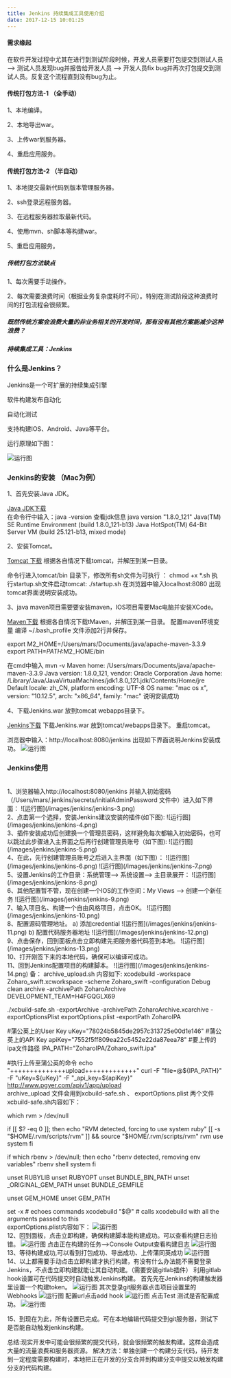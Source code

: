 ```yaml
---
title: Jenkins 持续集成工具使用介绍
date: 2017-12-15 10:01:25
---
```


#### 需求缘起

在软件开发过程中尤其在进行到测试阶段时候，开发人员需要打包提交到测试人员 ——> 测试人员发现bug并报告给开发人员 ——> 开发人员fix bug并再次打包提交到测试人员。反复这个流程直到没有bug为止。

#### 传统打包方法-1 （全手动）

1、本地编译。

2、本地导出war。

3、上传war到服务器。

4、重启应用服务。

#### 传统打包方法-2 （半自动）

1、本地提交最新代码到版本管理服务器。

2、ssh登录远程服务器。

3、在远程服务器拉取最新代码。

4、使用mvn、sh脚本等构建war。

5、重启应用服务。

##### 传统打包方法缺点

1、每次需要手动操作。

2、每次需要浪费时间（根据业务复杂度耗时不同）。特别在测试阶段这种浪费时间的打包流程会很频繁。

##### 既然传统方案会浪费大量的非业务相关的开发时间，那有没有其他方案能减少这种浪费？

##### 持续集成工具：Jenkins

### 什么是Jenkins？

Jenkins是一个可扩展的持续集成引擎

软件构建发布自动化

自动化测试

支持构建IOS、Android、Java等平台。

运行原理如下图：

![运行图](/images/jenkins/jenkins-1.png)

### Jenkins的安装 （Mac为例）

1、首先安装Java JDK。

   [Java JDK下载](http://www.oracle.com/technetwork/java/javase/downloads/jdk8-downloads-2133151.html)	
   在命令行中输入：java -version 查看jdk信息
   java version "1.8.0_121"
   Java(TM) SE Runtime Environment (build 1.8.0_121-b13)
   Java HotSpot(TM) 64-Bit Server VM (build 25.121-b13, mixed mode)

2、安装Tomcat。

   [Tomcat 下载](http://tomcat.apache.org/download-80.cgi)
   根据各自情况下载tomcat，并解压到某一目录。

   命令行进入tomcat/bin 目录下，修改所有sh文件为可执行 ： chmod +x *.sh
   执行startup.sh文件启动tomcat: ./startup.sh
   在浏览器中输入localhost:8080 出现tomcat界面说明安装成功。   

3、java maven项目需要要安装maven，IOS项目需要Mac电脑并安装XCode。
   
   [Maven下载](http://maven.apache.org/download.cgi)
   根据各自情况下载tMaven，并解压到某一目录。
   配置maven环境变量
   编译 ~/.bash_profile 文件添加2行并保存。

   export M2_HOME=/Users/mars/Documents/java/apache-maven-3.3.9
   export PATH=$PATH:$M2_HOME/bin

   在cmd中输入 mvn -v 
   Maven home: /Users/mars/Documents/java/apache-maven-3.3.9
   Java version: 1.8.0_121, vendor: Oracle Corporation
   Java home: /Library/Java/JavaVirtualMachines/jdk1.8.0_121.jdk/Contents/Home/jre
   Default locale: zh_CN, platform encoding: UTF-8
   OS name: "mac os x", version: "10.12.5", arch: "x86_64", family: "mac"
   说明安装成功

4、下载Jenkins.war 放到tomcat webapps目录下。

   [Jenkins下载](https://jenkins.io/download/)
   下载Jenkins.war 放到tomcat/webapps目录下。
   重启tomcat。

   浏览器中输入：http://localhost:8080/jenkins  出现如下界面说明Jenkins安装成功。
   ![运行图](/images/jenkins/jenkins-2.png)

### Jenkins使用
<br/>
1、浏览器输入http://localhost:8080/jenkins  并输入初始密码（/Users/mars/.jenkins/secrets/initialAdminPassword 文件中）进入如下界面：
   ![运行图](/images/jenkins/jenkins-3.png)
<br/>
2、点击第一个选择，安装Jenkins建议安装的插件(如下图):
   ![运行图](/images/jenkins/jenkins-4.png)  
<br/>
3、插件安装成功后创建换一个管理员密码，这样避免每次都输入初始密码，也可以跳过此步骤进入主界面之后再行创建管理员账号（如下图):
   ![运行图](/images/jenkins/jenkins-5.png)  
<br/>
4、在此，先行创建管理员账号之后进入主界面（如下图）：
   ![运行图](/images/jenkins/jenkins-6.png)
   ![运行图](/images/jenkins/jenkins-7.png)
<br/>
5、设置Jenkins的工作目录：系统管理——> 系统设置——> 主目录展开：
   ![运行图](/images/jenkins/jenkins-8.png)
<br/>
6、其他配置暂不管，现在创建一个IOS的工作空间：My Views ——> 创建一个新任务
   ![运行图](/images/jenkins/jenkins-9.png)
<br/>
7、输入项目名、构建一个自由风格项目，点击OK。
   ![运行图](/images/jenkins/jenkins-10.png)
<br/>
8、配置源码管理地址。
   a) 添加credential
   ![运行图](/images/jenkins/jenkins-11.png)
   b) 配置代码服务器地址
   ![运行图](/images/jenkins/jenkins-12.png)

<br/>
9、点击保存，回到面板点击立即构建先把服务器代码签到本地。
   ![运行图](/images/jenkins/jenkins-13.png)
<br/>
10、打开刚签下来的本地代码，确保可以编译可成功。
<br/>
11、回到Jenkins配置项目的构建脚本。
   ![运行图](/images/jenkins/jenkins-14.png)
   备：
   archive_upload.sh 内容如下:
   xcodebuild -workspace Zoharo_swift.xcworkspace -scheme Zoharo_swift -configuration Debug  clean archive -archivePath ZoharoArchive DEVELOPMENT_TEAM=H4FGQGLX69

   ./xcbuild-safe.sh -exportArchive -archivePath ZoharoArchive.xcarchive -exportOptionsPlist exportOptions.plist -exportPath ZoharoIPA

   #蒲公英上的User Key
   uKey="78024b5845de2957c313725e00d1e146"
   #蒲公英上的API Key
   apiKey="7552f5ff809ea22c5452e22da87eea78"
   #要上传的ipa文件路径
   IPA_PATH="ZoharoIPA/Zoharo_swift.ipa"

   #执行上传至蒲公英的命令
   echo "++++++++++++++upload+++++++++++++"
   curl -F "file=@${IPA_PATH}" -F "uKey=${uKey}" -F "_api_key=${apiKey}" http://www.pgyer.com/apiv1/app/upload
<br/>
   archive_upload 文件会用到xcbuild-safe.sh 、 exportOptions.plist 两个文件
   xcbuild-safe.sh内容如下：

   which rvm > /dev/null

   if [[ $? -eq 0 ]]; then
      echo "RVM detected, forcing to use system ruby"
      [[ -s "$HOME/.rvm/scripts/rvm" ]] && source "$HOME/.rvm/scripts/rvm"
      rvm use system
   fi

   if which rbenv > /dev/null; then
      echo "rbenv detected, removing env variables"
      rbenv shell system
   fi

   unset RUBYLIB
   unset RUBYOPT
   unset BUNDLE_BIN_PATH
   unset _ORIGINAL_GEM_PATH
   unset BUNDLE_GEMFILE

   unset GEM_HOME
   unset GEM_PATH

   set -x          # echoes commands
   xcodebuild "$@" # calls xcodebuild with all the arguments passed to this
<br/>
   exportOptions.plist内容如下：
   ![运行图](/images/jenkins/jenkins-15.png)
<br/>
12、回到面板，点击立即构建，确保构建脚本能构建成功。可以查看构建日志拍错。
   ![运行图](/images/jenkins/jenkins-16.png)
   点击正在构建的任务——>Console Output查看构建日志
   ![运行图](/images/jenkins/jenkins-17.png)
<br/>
13、等待构建成功,可以看到打包成功、导出成功、上传蒲同英成功
   ![运行图](/images/jenkins/jenkins-18.png)
<br/>
14、以上都需要手动点击立即构建才执行构建，有没有什么办法能不需要登录Jenkins，不点击立即构建就能让其自动构建。（需要安装gitlab插件）
   利用gitlab hook设置可在代码提交时自动触发Jenkins构建。
   首先先在Jenkins的构建触发器里设置一个构建token。
   ![运行图](/images/jenkins/jenkins-19.png)
   其次登录git服务器点击项目设置里的Webhooks
   ![运行图](/images/jenkins/jenkins-20.png)
   配置url点击add hook
   ![运行图](/images/jenkins/jenkins-21.png)
   点击Test 测试是否配置成功。
   ![运行图](/images/jenkins/jenkins-22.png)

15、到现在为此，所有设置已完成。可在本地编辑代码提交到git服务器，测试下是否能自动触发jenkins构建。

总结:现实开发中可能会很频繁的提交代码，就会很频繁的触发构建。这样会造成大量的流量浪费和服务器资源。 
   解决方法：单独创建一个构建分支代码，待开发到一定程度需要构建时，本地把正在开发的分支合并到构建分支中提交以触发构建分支的代码构建。









